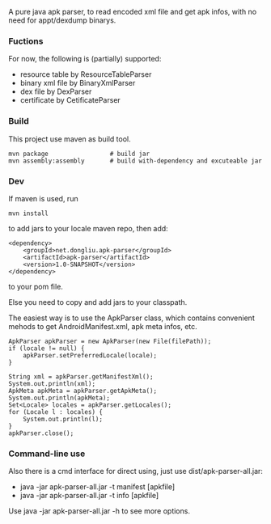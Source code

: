 A pure java apk parser, to read encoded xml file and get apk infos, with no need for appt/dexdump binarys.

### Fuctions
For now, the following is (partially) supported:
* resource table by ResourceTableParser
* binary xml file by BinaryXmlParser
* dex file by DexParser
* certificate by CetificateParser


### Build
This project use maven as build tool.
```
mvn package                 # build jar
mvn assembly:assembly       # build with-dependency and excuteable jar
```

### Dev
If maven is used, run
```
mvn install
```
to add jars to your locale maven repo, 
then add:
```
<dependency>
    <groupId>net.dongliu.apk-parser</groupId>
    <artifactId>apk-parser</artifactId>
    <version>1.0-SNAPSHOT</version>
</dependency>
```
to your pom file.

Else you need to copy and add jars to your classpath.

The easiest way is to use the ApkParser class, which contains convenient mehods to get AndroidManifest.xml, apk meta infos, etc.
```
ApkParser apkParser = new ApkParser(new File(filePath));
if (locale != null) {
    apkParser.setPreferredLocale(locale);
}

String xml = apkParser.getManifestXml();
System.out.println(xml);
ApkMeta apkMeta = apkParser.getApkMeta();
System.out.println(apkMeta);
Set<Locale> locales = apkParser.getLocales();
for (Locale l : locales) {
    System.out.println(l);
}
apkParser.close();
```

### Command-line use
Also there is a cmd interface for direct using, just use dist/apk-parser-all.jar:
* java -jar apk-parser-all.jar -t manifest [apkfile]
* java -jar apk-parser-all.jar -t info [apkfile]

Use java -jar apk-parser-all.jar -h to see more options.
